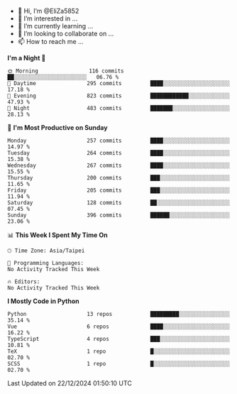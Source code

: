 - 👋 Hi, I’m @EliZa5852
- 👀 I’m interested in ...
- 🌱 I’m currently learning ...
- 💞️ I’m looking to collaborate on ...
- 📫 How to reach me ...

<!--START_SECTION:waka-->
**I'm a Night 🦉** 

```text
🌞 Morning                116 commits         ██░░░░░░░░░░░░░░░░░░░░░░░   06.76 % 
🌆 Daytime                295 commits         ████░░░░░░░░░░░░░░░░░░░░░   17.18 % 
🌃 Evening                823 commits         ████████████░░░░░░░░░░░░░   47.93 % 
🌙 Night                  483 commits         ███████░░░░░░░░░░░░░░░░░░   28.13 % 
```
📅 **I'm Most Productive on Sunday** 

```text
Monday                   257 commits         ████░░░░░░░░░░░░░░░░░░░░░   14.97 % 
Tuesday                  264 commits         ████░░░░░░░░░░░░░░░░░░░░░   15.38 % 
Wednesday                267 commits         ████░░░░░░░░░░░░░░░░░░░░░   15.55 % 
Thursday                 200 commits         ███░░░░░░░░░░░░░░░░░░░░░░   11.65 % 
Friday                   205 commits         ███░░░░░░░░░░░░░░░░░░░░░░   11.94 % 
Saturday                 128 commits         ██░░░░░░░░░░░░░░░░░░░░░░░   07.45 % 
Sunday                   396 commits         ██████░░░░░░░░░░░░░░░░░░░   23.06 % 
```


📊 **This Week I Spent My Time On** 

```text
🕑︎ Time Zone: Asia/Taipei

💬 Programming Languages: 
No Activity Tracked This Week

🔥 Editors: 
No Activity Tracked This Week
```

**I Mostly Code in Python** 

```text
Python                   13 repos            █████████░░░░░░░░░░░░░░░░   35.14 % 
Vue                      6 repos             ████░░░░░░░░░░░░░░░░░░░░░   16.22 % 
TypeScript               4 repos             ███░░░░░░░░░░░░░░░░░░░░░░   10.81 % 
TeX                      1 repo              █░░░░░░░░░░░░░░░░░░░░░░░░   02.70 % 
SCSS                     1 repo              █░░░░░░░░░░░░░░░░░░░░░░░░   02.70 % 
```




 Last Updated on 22/12/2024 01:50:10 UTC
<!--END_SECTION:waka-->
